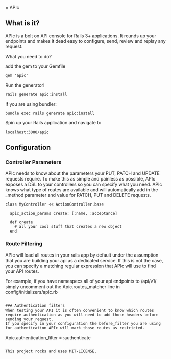 = APIc

## What is it?

APIc is a bolt on API console for Rails 3+ applications.
It rounds up your endpoints and makes it dead easy to configure, send, review and replay any request.

What you need to do?

add the gem to your Gemfile

```
gem 'apic'
```

Run the generator!

```
rails generate apic:install
```

If you are using bundler:

```
bundle exec rails generate apic:install

```

Spin up your Rails application and navigate to

```
localhost:3000/apic
```



## Configuration

### Controller Parameters
APIc needs to know about the parameters your PUT, PATCH and UPDATE requests require. 
To make this as simple and painless as possible, APIc exposes a DSL to your controllers so you can specify what you need.
APIc knows what type of routes are available and will automatically add in the _method parameter and value for PATCH, PUT and DELETE requests.

```
class MyController << ActionController.base

  apic_action_params create: [:name, :acceptance]

  def create
    # all your cool stuff that creates a new object
  end

```

### Route Filtering
APIc will load all routes in your rails app by default under the assumption that you are building your api as a dedicated service.
If this is not the case, you can specify a matching regular expression that APIc will use to find your API routes.

For example, if you have namespecs all of your api endpoints to /api/v1/ simply uncomment out the Apic.routes_matcher line in config/initializers/apic.rb

```

### Authentication filters
When testing your API it is often convenient to know which routes require authentication as you will need to add those headers before sending your request.
If you specify in your configuration the before_filter you are using for authentication APIc will mark those routes as restricted.

```
Apic.authentication_filter = :authenticate
```

This project rocks and uses MIT-LICENSE.
